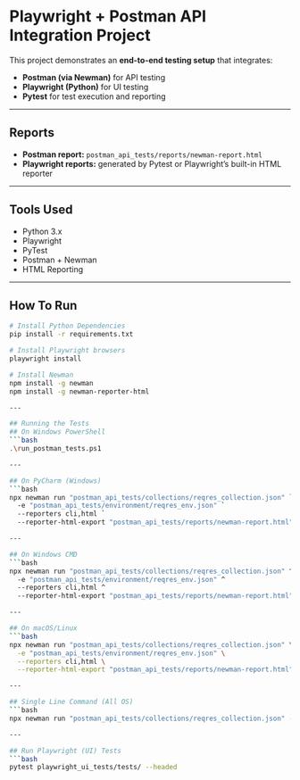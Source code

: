 # Playwright + Postman API Integration Project

This project demonstrates an **end-to-end testing setup** that integrates:
- **Postman (via Newman)** for API testing  
- **Playwright (Python)** for UI testing  
- **Pytest** for test execution and reporting  

---

## Reports
- **Postman report:** `postman_api_tests/reports/newman-report.html`  
- **Playwright reports:** generated by Pytest or Playwright’s built-in HTML reporter  

---

## Tools Used
- Python 3.x  
- Playwright  
- PyTest  
- Postman + Newman  
- HTML Reporting  

---

## How To Run

```bash
# Install Python Dependencies
pip install -r requirements.txt

# Install Playwright browsers
playwright install

# Install Newman 
npm install -g newman
npm install -g newman-reporter-html

---

## Running the Tests
## On Windows PowerShell
```bash
.\run_postman_tests.ps1

---

## On PyCharm (Windows)
```bash
npx newman run "postman_api_tests/collections/reqres_collection.json" `
  -e "postman_api_tests/environment/reqres_env.json" `
  --reporters cli,html `
  --reporter-html-export "postman_api_tests/reports/newman-report.html"

---

## On Windows CMD
```bash
npx newman run "postman_api_tests/collections/reqres_collection.json" ^
  -e "postman_api_tests/environment/reqres_env.json" ^
  --reporters cli,html ^
  --reporter-html-export "postman_api_tests/reports/newman-report.html"

---

## On macOS/Linux
```bash
npx newman run "postman_api_tests/collections/reqres_collection.json" \
  -e "postman_api_tests/environment/reqres_env.json" \
  --reporters cli,html \
  --reporter-html-export "postman_api_tests/reports/newman-report.html"

---

## Single Line Command (All OS)
```bash
npx newman run "postman_api_tests/collections/reqres_collection.json" -e "postman_api_tests/environment/reqres_env.json" --reporters cli,html --reporter-html-export "postman_api_tests/reports/newman-report.html"

---

## Run Playwright (UI) Tests
```bash
pytest playwright_ui_tests/tests/ --headed



 
 




